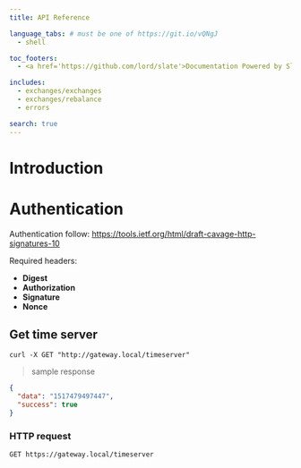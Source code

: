 ```yaml
---
title: API Reference

language_tabs: # must be one of https://git.io/vQNgJ
  - shell

toc_footers:
  - <a href='https://github.com/lord/slate'>Documentation Powered by Slate</a>

includes:
  - exchanges/exchanges
  - exchanges/rebalance
  - errors

search: true
---
```


# Introduction

# Authentication
Authentication follow: https://tools.ietf.org/html/draft-cavage-http-signatures-10

Required headers:

- **Digest**
- **Authorization**
- **Signature**
- **Nonce**

## Get time server

```shell
curl -X GET "http://gateway.local/timeserver"
```

> sample response

```json
{
  "data": "1517479497447",
  "success": true
}
```

### HTTP request

`GET https://gateway.local/timeserver`

